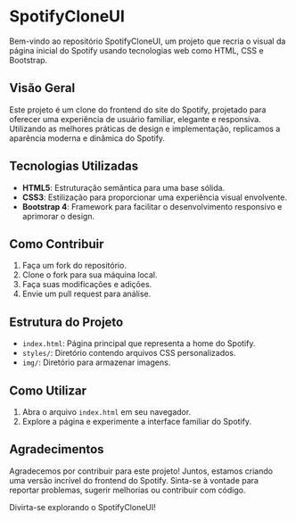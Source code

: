 # SpotifyCloneUI
Bem-vindo ao repositório SpotifyCloneUI, um projeto que recria o visual da página inicial do Spotify usando tecnologias web como HTML, CSS e Bootstrap.

## Visão Geral

Este projeto é um clone do frontend do site do Spotify, projetado para oferecer uma experiência de usuário familiar, elegante e responsiva. Utilizando as melhores práticas de design e implementação, replicamos a aparência moderna e dinâmica do Spotify.

## Tecnologias Utilizadas

- **HTML5**: Estruturação semântica para uma base sólida.
- **CSS3**: Estilização para proporcionar uma experiência visual envolvente.
- **Bootstrap 4**: Framework para facilitar o desenvolvimento responsivo e aprimorar o design.

## Como Contribuir

1. Faça um fork do repositório.
2. Clone o fork para sua máquina local.
3. Faça suas modificações e adições.
4. Envie um pull request para análise.

## Estrutura do Projeto

- `index.html`: Página principal que representa a home do Spotify.
- `styles/`: Diretório contendo arquivos CSS personalizados.
- `img/`: Diretório para armazenar imagens.

## Como Utilizar

1. Abra o arquivo `index.html` em seu navegador.
2. Explore a página e experimente a interface familiar do Spotify.

## Agradecimentos

Agradecemos por contribuir para este projeto! Juntos, estamos criando uma versão incrível do frontend do Spotify. Sinta-se à vontade para reportar problemas, sugerir melhorias ou contribuir com código.

Divirta-se explorando o SpotifyCloneUI!